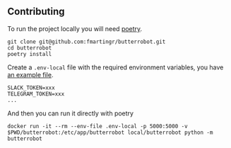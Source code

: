 ## Contributing

To run the project locally you will need [poetry](https://python-poetry.org/).

```
git clone git@github.com:fmartingr/butterrobot.git
cd butterrobot
poetry install
```

Create a `.env-local` file with the required environment variables, you have [an example file](.env-example).

```
SLACK_TOKEN=xxx
TELEGRAM_TOKEN=xxx
...
```

And then you can run it directly with poetry

```
docker run -it --rm --env-file .env-local -p 5000:5000 -v $PWD/butterrobot:/etc/app/butterrobot local/butterrobot python -m butterrobot
```
